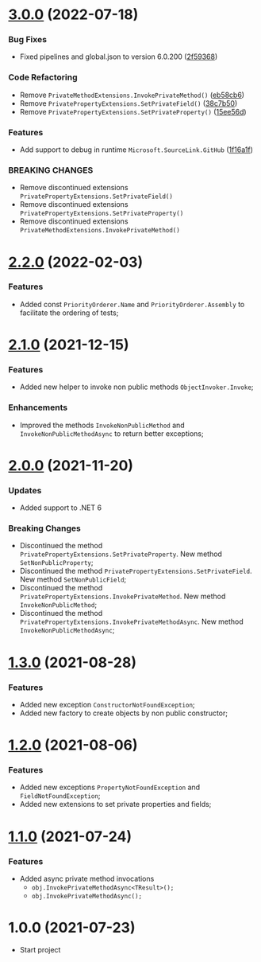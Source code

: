 # [3.0.0](https://github.com/TechNobre/PowerUtils.xUnit.Extensions/compare/v2.2.0...v3.0.0) (2022-07-18)


### Bug Fixes

* Fixed pipelines and global.json to version 6.0.200 ([2f59368](https://github.com/TechNobre/PowerUtils.xUnit.Extensions/commit/2f5936872982b1ed30d075608f8e9286a5455bd8))


### Code Refactoring

* Remove `PrivateMethodExtensions.InvokePrivateMethod()` ([eb58cb6](https://github.com/TechNobre/PowerUtils.xUnit.Extensions/commit/eb58cb6582fd8d604b287c272fa7c6ba78d41723))
* Remove `PrivatePropertyExtensions.SetPrivateField()` ([38c7b50](https://github.com/TechNobre/PowerUtils.xUnit.Extensions/commit/38c7b507db5b9222bc66d0a693a1be653ae4a159))
* Remove `PrivatePropertyExtensions.SetPrivateProperty()` ([15ee56d](https://github.com/TechNobre/PowerUtils.xUnit.Extensions/commit/15ee56d4c8485cc12481b58a6d7e070f28a52a39))


### Features

* Add support to debug in runtime `Microsoft.SourceLink.GitHub` ([1f16a1f](https://github.com/TechNobre/PowerUtils.xUnit.Extensions/commit/1f16a1fe30daa0f77aad07c2c9ab82d72db73400))


### BREAKING CHANGES

* Remove discontinued extensions `PrivatePropertyExtensions.SetPrivateField()`
* Remove discontinued extensions `PrivatePropertyExtensions.SetPrivateProperty()`
* Remove discontinued extensions `PrivateMethodExtensions.InvokePrivateMethod()`

# [2.2.0](https://github.com/TechNobre/PowerUtils.xUnit.Extensions/compare/v2.1.0...v2.2.0) (2022-02-03)


### Features

* Added const `PriorityOrderer.Name` and `PriorityOrderer.Assembly` to facilitate the ordering of tests;




# [2.1.0](https://github.com/TechNobre/PowerUtils.xUnit.Extensions/compare/v2.0.0...v2.1.0) (2021-12-15)


### Features

* Added new helper to invoke non public methods `ObjectInvoker.Invoke`;


### Enhancements

* Improved the methods `InvokeNonPublicMethod` and `InvokeNonPublicMethodAsync` to return better exceptions;




# [2.0.0](https://github.com/TechNobre/PowerUtils.xUnit.Extensions/compare/v1.3.0...v2.0.0) (2021-11-20)


### Updates

* Added support to .NET 6


### Breaking Changes
* Discontinued the method `PrivatePropertyExtensions.SetPrivateProperty`. New method `SetNonPublicProperty`;
* Discontinued the method `PrivatePropertyExtensions.SetPrivateField`. New method `SetNonPublicField`;
* Discontinued the method `PrivatePropertyExtensions.InvokePrivateMethod`. New method `InvokeNonPublicMethod`;
* Discontinued the method `PrivatePropertyExtensions.InvokePrivateMethodAsync`. New method `InvokeNonPublicMethodAsync`;




# [1.3.0](https://github.com/TechNobre/PowerUtils.xUnit.Extensions/compare/v1.2.0...v1.3.0) (2021-08-28)


### Features
* Added new exception `ConstructorNotFoundException`;
* Added new factory to create objects by non public constructor;




# [1.2.0](https://github.com/TechNobre/PowerUtils.xUnit.Extensions/compare/v1.1.0...v1.2.0) (2021-08-06)


### Features
* Added new exceptions `PropertyNotFoundException` and `FieldNotFoundException`;
* Added new extensions to set private properties and fields;




# [1.1.0](https://github.com/TechNobre/PowerUtils.xUnit.Extensions/compare/v1.0.0...v1.1.0) (2021-07-24)


### Features

* Added async private method invocations
  * `obj.InvokePrivateMethodAsync<TResult>();`
  * `obj.InvokePrivateMethodAsync();`




# 1.0.0 (2021-07-23)

* Start project
